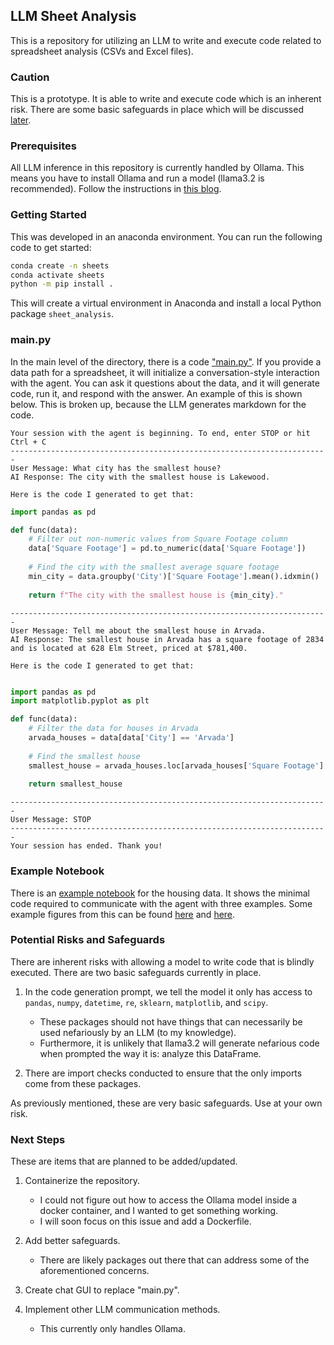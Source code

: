 ## LLM Sheet Analysis

This is a repository for utilizing an LLM to write and execute code related to spreadsheet analysis (CSVs and Excel files).

### Caution

This is a prototype. It is able to write and execute code which is an inherent risk. There are some basic safeguards in place which will be discussed [later](#potential-risks).

### Prerequisites

All LLM inference in this repository is currently handled by Ollama. This means you have to install Ollama and run a model (llama3.2 is recommended). Follow the instructions in [this blog](https://medium.com/@sridevi17j/step-by-step-guide-setting-up-and-running-ollama-in-windows-macos-linux-a00f21164bf3).

### Getting Started

This was developed in an anaconda environment. You can run the following code to get started:

```bash
conda create -n sheets
conda activate sheets
python -m pip install .
```

This will create a virtual environment in Anaconda and install a local Python package `sheet_analysis`.

### main.py

In the main level of the directory, there is a code ["main.py"](main.py). If you provide a data path for a spreadsheet, it will initialize a conversation-style interaction with the agent. You can ask it questions about the data, and it will generate code, run it, and respond with the answer. An example of this is shown below. This is broken up, because the LLM generates markdown for the code.

```
Your session with the agent is beginning. To end, enter STOP or hit Ctrl + C
-----------------------------------------------------------------------
User Message: What city has the smallest house?
AI Response: The city with the smallest house is Lakewood.

Here is the code I generated to get that:
```

```python
import pandas as pd

def func(data):
    # Filter out non-numeric values from Square Footage column
    data['Square Footage'] = pd.to_numeric(data['Square Footage'])
    
    # Find the city with the smallest average square footage
    min_city = data.groupby('City')['Square Footage'].mean().idxmin()
    
    return f"The city with the smallest house is {min_city}."

```
```
-----------------------------------------------------------------------
User Message: Tell me about the smallest house in Arvada.
AI Response: The smallest house in Arvada has a square footage of 2834 and is located at 628 Elm Street, priced at $781,400.

Here is the code I generated to get that:
```
```python

import pandas as pd
import matplotlib.pyplot as plt

def func(data):
    # Filter the data for houses in Arvada
    arvada_houses = data[data['City'] == 'Arvada']
    
    # Find the smallest house
    smallest_house = arvada_houses.loc[arvada_houses['Square Footage'].idxmin()]
    
    return smallest_house

```
```
-----------------------------------------------------------------------
User Message: STOP
-----------------------------------------------------------------------
Your session has ended. Thank you!
```

### Example Notebook

There is an [example notebook](notebooks/housing-example.ipynb) for the housing data. It shows the minimal code required to communicate with the agent with three examples. Some example figures from this can be found [here](notebooks/figures/output.png) and [here](figures/output.png).

### Potential Risks and Safeguards

There are inherent risks with allowing a model to write code that is blindly executed. There are two basic safeguards currently in place.

1. In the code generation prompt, we tell the model it only has access to `pandas`, `numpy`, `datetime`, `re`, `sklearn`, `matplotlib`, and `scipy`.
    - These packages should not have things that can necessarily be used nefariously by an LLM (to my knowledge).
    - Furthermore, it is unlikely that llama3.2 will generate nefarious code when prompted the way it is: analyze this DataFrame.

2. There are import checks conducted to ensure that the only imports come from these packages.

As previously mentioned, these are very basic safeguards. Use at your own risk.

### Next Steps

These are items that are planned to be added/updated.

1. Containerize the repository.
    - I could not figure out how to access the Ollama model inside a docker container, and I wanted to get something working.
    - I will soon focus on this issue and add a Dockerfile.

2. Add better safeguards.
    - There are likely packages out there that can address some of the aforementioned concerns.

3. Create chat GUI to replace "main.py".

4. Implement other LLM communication methods.
    - This currently only handles Ollama.
